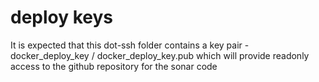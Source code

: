 # deploy keys

It is expected that this dot-ssh folder contains a key pair - docker_deploy_key / docker_deploy_key.pub which will provide readonly access to the github repository for the sonar code
